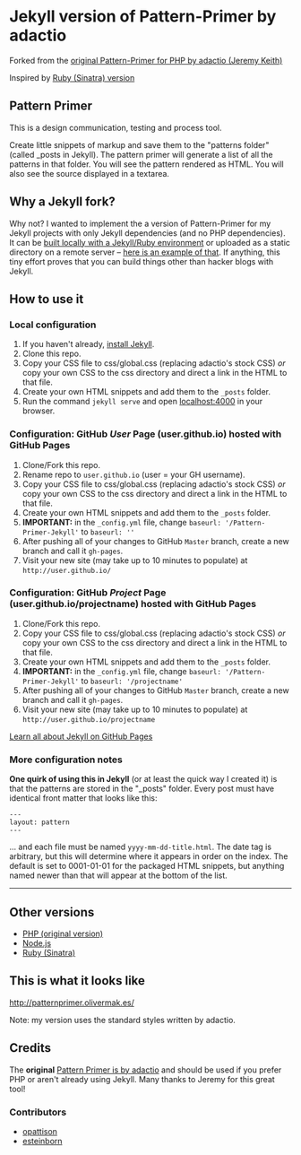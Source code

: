 # Jekyll version of Pattern-Primer by adactio

Forked from the [original Pattern-Primer for PHP by adactio (Jeremy Keith)](https://github.com/adactio/Pattern-Primer)

Inspired by [Ruby (Sinatra) version](https://github.com/micdijkstra/Pattern-Primer-Ruby)

## Pattern Primer

This is a design communication, testing and process tool.

Create little snippets of markup and save them to the "patterns folder" (called _posts in Jekyll). The pattern primer will generate a list of all the patterns in that folder. You will see the pattern rendered as HTML. You will also see the source displayed in a textarea.

## Why a Jekyll fork?

Why not? I wanted to implement the a version of Pattern-Primer for my Jekyll projects with only Jekyll dependencies (and no PHP dependencies). It can be [built locally with a Jekyll/Ruby environment](http://jekyllrb.com/docs/usage/) or uploaded as a static directory on a remote server – [here is an example of that](http://patternprimer.olivermak.es/). If anything, this tiny effort proves that you can build things other than hacker blogs with Jekyll.

## How to use it

### Local configuration

1. If you haven't already, [install Jekyll](http://jekyllrb.com/).
2. Clone this repo.
3. Copy your CSS file to css/global.css (replacing adactio's stock CSS) *or* copy your own CSS to the css directory and direct a link in the HTML to that file.
4. Create your own HTML snippets and add them to the `_posts` folder.
5. Run the command `jekyll serve` and open <localhost:4000> in your browser.

### Configuration: **GitHub _User_ Page (user.github.io)** hosted with GitHub Pages

1. Clone/Fork this repo.
2. Rename repo to `user.github.io` (user = your GH username).
3. Copy your CSS file to css/global.css (replacing adactio's stock CSS) *or* copy your own CSS to the css directory and direct a link in the HTML to that file.
4. Create your own HTML snippets and add them to the `_posts` folder.
5. **IMPORTANT:** in the `_config.yml` file, change `baseurl: '/Pattern-Primer-Jekyll'` to `baseurl: ''`
6. After pushing all of your changes to GitHub `Master` branch, create a new branch and call it `gh-pages`.
7. Visit your new site (may take up to 10 minutes to populate) at `http://user.github.io/`

### Configuration: **GitHub _Project_ Page (user.github.io/projectname)** hosted with GitHub Pages

1. Clone/Fork this repo.
2. Copy your CSS file to css/global.css (replacing adactio's stock CSS) *or* copy your own CSS to the css directory and direct a link in the HTML to that file.
3. Create your own HTML snippets and add them to the `_posts` folder.
4. **IMPORTANT:** in the `_config.yml` file, change `baseurl: '/Pattern-Primer-Jekyll'` to `baseurl: '/projectname'`
5. After pushing all of your changes to GitHub `Master` branch, create a new branch and call it `gh-pages`.
6. Visit your new site (may take up to 10 minutes to populate) at `http://user.github.io/projectname`

[Learn all about Jekyll on GitHub Pages](http://jekyllrb.com/docs/github-pages/)

### More configuration notes

**One quirk of using this in Jekyll** (or at least the quick way I created it) is that the patterns are stored in the "_posts" folder. Every post must have identical front matter that looks like this:

```
---
layout: pattern
---
```

... and each file must be named `yyyy-mm-dd-title.html`. The date tag is arbitrary, but this will determine where it appears in order on the index. The default is set to 0001-01-01 for the packaged HTML snippets, but anything named newer than that will appear at the bottom of the list.

---

## Other versions

- [PHP (original version)](https://github.com/adactio/Pattern-Primer)
- [Node.js](https://github.com/beardtwizzle/pattern-primer-on-node)
- [Ruby (Sinatra)](https://github.com/micdijkstra/Pattern-Primer-Ruby)

## This is what it looks like

<http://patternprimer.olivermak.es/>

Note: my version uses the standard styles written by adactio.

## Credits

The **original** [Pattern Primer is by adactio](https://github.com/adactio/Pattern-Primer) and should be used if you prefer PHP or aren't already using Jekyll. Many thanks to Jeremy for this great tool!

### Contributors

- [opattison](https://github.com/opattison)
- [esteinborn](https://github.com/esteinborn)